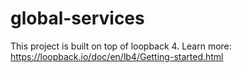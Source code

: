 # global-services
 This project is built on top of loopback 4. Learn more: https://loopback.io/doc/en/lb4/Getting-started.html

